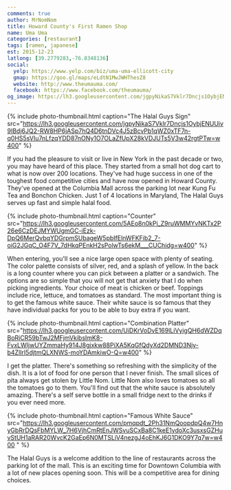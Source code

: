 ```yaml
---
comments: true
author: MrNomNom
title: Howard County's First Ramen Shop
name: Uma Uma
categories: [restaurant]
tags: [ramen, japanese]
est: 2015-12-23
latlong: [39.2779283,-76.8348136]
social:
  yelp: https://www.yelp.com/biz/uma-uma-ellicott-city
  gmap: https://goo.gl/maps/eLdtN1MwJWHThesZ8
  website: http://www.theumauma.com/
  facebook: https://www.facebook.com/theumauma/
og_image: https://lh3.googleusercontent.com/jgpyNikaS7Vklr7Dncjs1OybjENUUiv9IBdj6JQ2-RW8HP6jASp7hQ4D6tnDVc4J5zBcvPb1qWZ0xTF7n-q0HS5sVIu7nLfzqYDD87nONy1O7OLaZfUpX28kVDJUTs5V3w42rgtPTw=w400
---
```


{%
  include photo-thumbnail.html 
  caption="The Halal Guys Sign"
  src="https://lh3.googleusercontent.com/jgpyNikaS7Vklr7Dncjs1OybjENUUiv9IBdj6JQ2-RW8HP6jASp7hQ4D6tnDVc4J5zBcvPb1qWZ0xTF7n-q0HS5sVIu7nLfzqYDD87nONy1O7OLaZfUpX28kVDJUTs5V3w42rgtPTw=w400"
%}

If you had the pleasure to visit or live in New York in the past decade or two, you may have heard of this place. They started from a small hot dog cart to what is now over 200 locations. They've had huge success in one of the toughest food competitive cities and have now opened in Howard County. They've opened at the Columbia Mall across the parking lot near Kung Fu Tea and Bonchon Chicken. Just 1 of 4 locations in Maryland, The Halal Guys serves up fast and simple halal food.

<!--more-->
{%
  include photo-thumbnail.html 
  caption="Counter"
  src="https://lh3.googleusercontent.com/5AEo8n0kPj_Z9ruWMMYvNKTx2P26e6CzDEJMYWUgmGC-iEzk-DpQ6MerQvbqYDGrpmSUbageW5pbIfElnWFKFib2_7-oiG2JGqC_O4F7V_7dHkqPEnkH2sPolwTs6ekM___CUChidg=w400"
%}

When entering, you'll see a nice large open space with plenty of seating. The color palette consists of silver, red, and a splash of yellow. In the back is a long counter where you can pick between a platter or a sandwich. The options are so simple that you will not get that anxiety that I do when picking ingredients. Your choice of meat is chicken or beef. Toppings include rice, lettuce, and tomatoes as standard. The most important thing is to get the famous white sauce. Their white sauce is so famous that they have individual packs for you to be able to buy extra if you want. 

{%
  include photo-thumbnail.html 
  caption="Combination Platter"
  src="https://lh3.googleusercontent.com/UiDKrVoDvE169lLiVyigQH6dWZDqBoRjCR59bTwJ2MFjmVkibsImK8-FvxLWIjwUYZmmaHy914J8gjxkw88PiXA5KqGfQdyXd2DMND3Njy-b4ZlIrI5djtmQLXNWS-moYDAmkiwO-Q=w400"
%}

I get the platter. There's something so refreshing with the simplicity of the dish. It is a lot of food for one person that I never finish. The small slices of pita always get stolen by Little Nom. Little Nom also loves tomatoes so all the tomatoes go to them. You'll find out that the white sauce is absolutely amazing. There's a self serve bottle in a small fridge next to the drinks if you ever need more.

{%
  include photo-thumbnail.html 
  caption="Famous White Sauce"
  src="https://lh3.googleusercontent.com/pmqpdt_2Ph31NmQoopdpQ4w7HnyGbRrDQsFbMYLW_7H6VjhCmRtEnJWSvuSCxBa8C1keE1ydoXc3usxsGZHuvStUH1aRAR20WvcK2GaEp6N0MTSLiV4nezgJ4oEhKJ6G1DKO9Y7q7w=w400
"
%}

The Halal Guys is a welcome addition to the line of restaurants across the parking lot of the mall. This is an exciting time for Downtown Columbia with a lot of new places opening soon. This will be a competitive area for dining choices.
